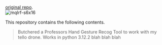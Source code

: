 [original repo](https://github.com/Kazuhito00/hand-gesture-recognition-using-mediapipe). 
<br> 
![mqlrf-s6x16](https://user-images.githubusercontent.com/37477845/102222442-c452cd00-3f26-11eb-93ec-c387c98231be.gif)

This repository contains the following contents.
> Butchered a Professors Hand Gesture Recog Tool to work with my tello drone.
> Works in python 3.12.2 blah blah blah
